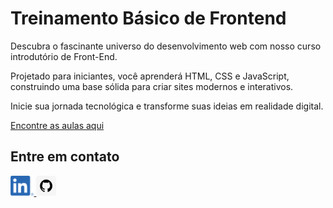 
# Treinamento Básico de Frontend

Descubra o fascinante universo do desenvolvimento web com nosso curso introdutório de Front-End. 

Projetado para iniciantes, você aprenderá HTML, CSS e JavaScript, construindo uma base sólida para criar sites modernos e interativos. 

Inicie sua jornada tecnológica e transforme suas ideias em realidade digital.


[Encontre as aulas aqui](https://frontend-sample.github.io/frontend-classes/)


## Entre em contato

[<img src="assets/img/linkedin.png" alt="linkedin logo" style="height:32px;"/>
](https://linkedin.com/in/vagnerleitte)
[<img src="assets/img/github.png" alt="github" style="height:32px; border-radius: 4px; overflow: hidden"/>
](https://github.com/vagnerleitte)
